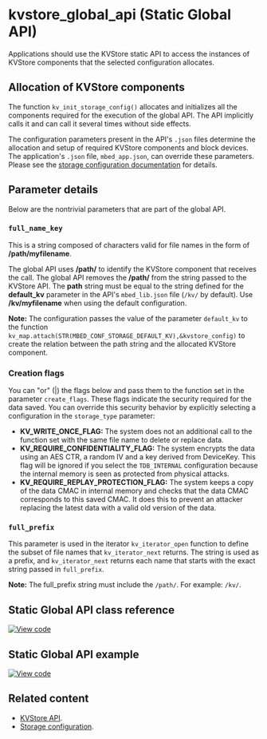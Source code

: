 <h1 id="static-global-api">kvstore_global_api (Static Global API)</h1>

Applications should use the KVStore static API to access the instances of KVStore components that the selected configuration allocates.

## Allocation of KVStore components

The function `kv_init_storage_config()` allocates and initializes all the components required for the execution of the global API. The API implicitly calls it and can call it several times without side effects.

The configuration parameters present in the API's `.json` files determine the allocation and setup of required KVStore components and block devices. The application's `.json` file, `mbed_app.json`, can override these parameters. Please see the [storage configuration documentation](../apis/data-storage.html) for details.

## Parameter details

Below are the nontrivial parameters that are part of the global API.

### `full_name_key`

This is a string composed of characters valid for file names in the form of **/path/myfilename**.

The global API uses **/path/** to identify the KVStore component that receives the call. The global API removes the **/path/** from the string passed to the KVStore API. The **path** string must be equal to the string defined for the **default_kv** parameter in the API's `mbed_lib.json` file (`/kv/` by default). Use **/kv/myfilename** when using the default configuration.

<span class="notes">**Note:** The configuration passes the value of the parameter `default_kv` to the function `kv_map.attach(STR(MBED_CONF_STORAGE_DEFAULT_KV),&kvstore_config)` to create the relation between the path string and the allocated KVStore component.</span>

### Creation flags

You can "or" (|) the flags below and pass them to the function set in the parameter `create_flags`. These flags indicate the security required for the data saved. You can override this security behavior by explicitly selecting a configuration in the `storage_type` parameter:

- **KV_WRITE_ONCE_FLAG:** The system does not an additional call to the function set with the same file name to delete or replace data.
- **KV_REQUIRE_CONFIDENTIALITY_FLAG:** The system encrypts the data using an AES CTR, a random IV and a key derived from DeviceKey. This flag will be ignored if you select the `TDB_INTERNAL` configuration because the internal memory is seen as protected from physical attacks.
- **KV_REQUIRE_REPLAY_PROTECTION_FLAG:** The system keeps a copy of the data CMAC in internal memory and checks that the data CMAC corresponds to this saved CMAC. It does this to prevent an attacker replacing the latest data with a valid old version of the data.

### `full_prefix`

This parameter is used in the iterator `kv_iterator_open` function to define the subset of file names that `kv_iterator_next` returns. The string is used as a prefix, and `kv_iterator_next` returns each name that starts with the exact string passed in `full_prefix`.

<span class="notes">**Note:** The full_prefix string must include the `/path/`. For example: `/kv/`.</span>

## Static Global API class reference

[![View code](https://www.mbed.com/embed/?type=library)](https://os.mbed.com/docs/mbed-os/v6.11/mbed-os-api-doxy/kvstore__global__api_8h_source.html)

## Static Global API example

[![View code](https://www.mbed.com/embed/?url=https://github.com/ARMmbed/mbed-os-example-kvstore/)](https://github.com/ARMmbed/mbed-os-example-kvstore/blob/mbed-os-6.11.0/main.cpp)

## Related content

- [KVStore API](../apis/kvstore.html).
- [Storage configuration](../apis/data-storage.html).
